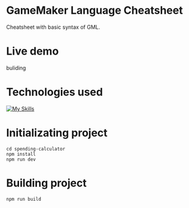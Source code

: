 # GameMaker Language Cheatsheet

Cheatsheet with basic syntax of GML.

# Live demo

buliding

# Technologies used

[![My Skills](https://skills.thijs.gg/icons?i=nodejs,vite,react,ts,css,gamemakerstudio)](https://skills.thijs.gg)

# Initializating project

```
cd spending-calculator
npm install
npm run dev
```

# Building project

```
npm run build
```
